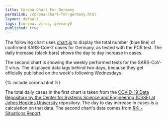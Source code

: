 ```yaml
---
title: Corona Chart For Germany
permalink: /corona-chart-for-germany.html
layout: default
tags: [corona, virus, germany]
published: true
---
```

The following chart uses [chart.js](https://www.chartjs.org/) to display the total number (blue line) of confirmed SARS-CoV-2 cases for Germany, as tested with the PCR test. The daily increase (black bars) shows the day to day increase in cases.

The second chart is showing the weekly performed tests for the SARS-CoV-2 virus. The displayed data lags behind two days, because they get officially published on the week's following Wednesdays.

{% include corona.html %}

The total daily cases in the first chart is taken from the [COVID-19 Data Repository by the Center for Systems Science and Engineering (CSSE) at Johns Hopkins University](https://github.com/CSSEGISandData/COVID-19) repository. The day to day increase in cases is a calculation on that data.
The second chart's data comes from [RKI - Situations Report](https://www.rki.de/DE/Content/InfAZ/N/Neuartiges_Coronavirus/Daten/Testzahlen-gesamt.xlsx?__blob=publicationFile).

